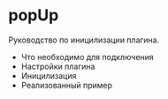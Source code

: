 # popUp
Руководство по иницилизации плагина.
  - Что необходимо для подключения
  - Настройки плагина
  - Иницилизация
  - Реализованный пример
